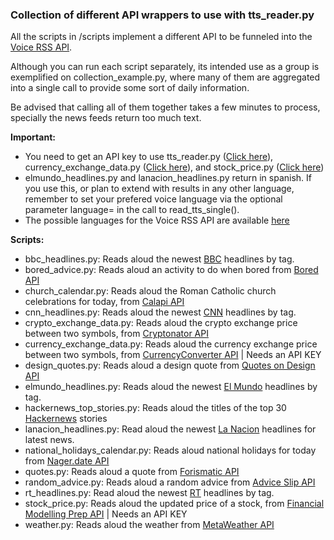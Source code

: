 ### Collection of different API wrappers to use with tts_reader.py

All the scripts in /scripts implement a different API to be funneled into the [Voice RSS API](http://www.voicerss.org).

Although you can run each script separately, its intended use as a group is exemplified on collection_example.py, 
where many of them are aggregated into a single call to provide some sort of daily information.

Be advised that calling all of them together takes a few minutes to process, specially the news feeds return too much text.

**Important:**
* You need to get an API key to use tts_reader.py ([Click here](http://www.voicerss.org/login.aspx)), currency_exchange_data.py ([Click here](https://free.currencyconverterapi.com/free-api-key)), and stock_price.py ([Click here](https://financialmodelingprep.com/login))
* elmundo_headlines.py and lanacion_headlines.py return in spanish. If you use this, or plan to extend with results in any other language, remember to
set your prefered voice language via the optional parameter language= in the call to read_tts_single(). 
* The possible languages for the Voice RSS API are available [here](http://www.voicerss.org/api/)

**Scripts:**
* bbc_headlines.py: Reads aloud the newest [BBC](https://www.bbc.com/news/10628494) headlines by tag.
* bored_advice.py: Reads aloud an activity to do when bored from [Bored API](https://www.boredapi.com)
* church_calendar.py: Reads aloud the Roman Catholic church celebrations for today, from [Calapi API](http://calapi.inadiutorium.cz)
* cnn_headlines.py: Reads aloud the newest [CNN](http://edition.cnn.com/services/rss/) headlines by tag.
* crypto_exchange_data.py: Reads aloud the crypto exchange price between two symbols, from [Cryptonator API](https://www.cryptonator.com/api)
* currency_exchange_data.py: Reads aloud the currency exchange price between two symbols, from [CurrencyConverter API](https://www.currencyconverterapi.com/)
| Needs an API KEY
* design_quotes.py: Reads aloud a design quote from [Quotes on Design API](http://quotesondesign.com)
* elmundo_headlines.py: Reads aloud the newest [El Mundo](http://rss.elmundo.es/rss/) headlines by tag.
* hackernews_top_stories.py: Reads aloud the titles of the top 30 [Hackernews](https://github.com/HackerNews/API) stories
* lanacion_headlines.py: Read aloud the newest [La Nacion](https://servicios.lanacion.com.ar/herramientas/rss/ayuda) headlines for latest news.
* national_holidays_calendar.py: Reads aloud national holidays for today from [Nager.date API](https://date.nager.at/)
* quotes.py: Reads aloud a quote from [Forismatic API](https://forismatic.com/en/)
* random_advice.py: Reads aloud a random advice from [Advice Slip API](https://api.adviceslip.com/)
* rt_headlines.py: Read aloud the newest [RT](https://www.rt.com/rss-feeds/) headlines by tag.
* stock_price.py: Reads aloud the updated price of a stock, from [Financial Modelling Prep API](https://financialmodelingprep.com/developer/docs) | Needs an API KEY
* weather.py: Reads aloud the weather from [MetaWeather API](https://www.metaweather.com/api/)









